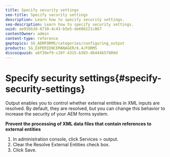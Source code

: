 ```yaml
---
title: Specify security settings
seo-title: Specify security settings
description: Learn how to specify security settings.
seo-description: Learn how to specify security settings.
uuid: ae91bb3d-6710-4c43-b5e5-de606221c867
contentOwner: admin
content-type: reference
geptopics: SG_AEMFORMS/categories/configuring_output
products: SG_EXPERIENCEMANAGER/6.4/FORMS
discoiquuid: a6f39ef9-c29f-4315-b303-d6444b5f809d
---
```


# Specify security settings{#specify-security-settings}

Output enables you to control whether external entities in XML inputs are resolved. By default, they are resolved, but you can change this behavior to increase the security of your AEM forms system.

**Prevent the processing of XML data files that contain references to external entities**

1. In administration console, click Services &gt; output.
1. Clear the Resolve External Entities check box.
1. Click Save.

